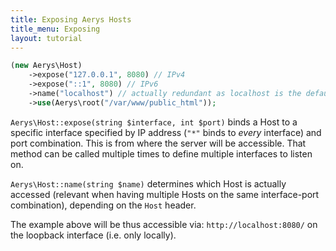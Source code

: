 ```yaml
---
title: Exposing Aerys Hosts
title_menu: Exposing
layout: tutorial
---
```


```php
(new Aerys\Host)
	->expose("127.0.0.1", 8080) // IPv4
	->expose("::1", 8080) // IPv6
	->name("localhost") // actually redundant as localhost is the default
	->use(Aerys\root("/var/www/public_html"));
```

`Aerys\Host::expose(string $interface, int $port)` binds a Host to a specific interface specified by IP address (`"*"` binds to _every_ interface) and port combination. This is from where the server will be accessible. That method can be called multiple times to define multiple interfaces to listen on.

`Aerys\Host::name(string $name)` determines which Host is actually accessed (relevant when having multiple Hosts on the same interface-port combination), depending on the `Host` header.

The example above will be thus accessible via: `http://localhost:8080/` on the loopback interface (i.e. only locally).